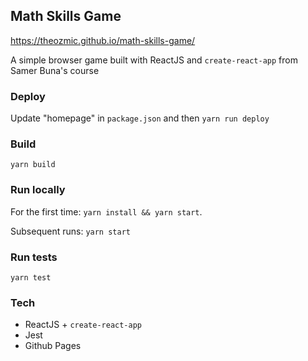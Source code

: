 ## Math Skills Game

https://theozmic.github.io/math-skills-game/

A simple browser game built with ReactJS and `create-react-app` from Samer Buna's course

### Deploy

Update "homepage" in `package.json` and then `yarn run deploy`

### Build

`yarn build`

### Run locally

For the first time: `yarn install && yarn start`.

Subsequent runs: `yarn start`

### Run tests

`yarn test`

### Tech

- ReactJS + `create-react-app`
- Jest
- Github Pages
